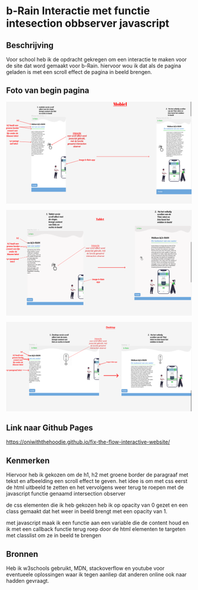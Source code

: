 # b-Rain Interactie met functie intesection obbserver javascript


## Beschrijving
Voor school heb ik de opdracht gekregen om een interactie te maken voor de site dat word gemaakt voor b-Rain. hiervoor wou ik dat als de pagina geladen is met een scroll effect de pagina in beeld brengen.

## Foto van begin pagina
![Design mobiel](<Images/Schermafbeelding 2023-12-07 132756.png>)

![Design tablet](<Schermafbeelding 2023-12-07 133400.png>)

![Design Desktop](<Schermafbeelding 2023-12-07 134236.png>)

## Link naar Github Pages
https://oniwiththehoodie.github.io/fix-the-flow-interactive-website/

## Kenmerken
Hiervoor heb ik gekozen om de h1, h2 met groene border de paragraaf met tekst en afbeelding een scroll effect te geven. het idee is om met css eerst de html uitbeeld te zetten en het vervolgens weer terug te roepen met de javascript functie genaamd intersection observer

de css elementen die ik heb gekozen heb ik op opacity van 0 gezet en een class gemaakt dat het weer in beeld brengt met een opacity van 1.

met javascript maak ik een functie aan een variable die de content houd en ik met een callback functie terug roep door de html elementen te targeten met classlist om ze in beeld te brengen

## Bronnen
Heb ik w3schools gebruikt, MDN, stackoverflow en youtube voor eventueele oplossingen waar ik tegen aanliep dat anderen online ook naar hadden gevraagt.

